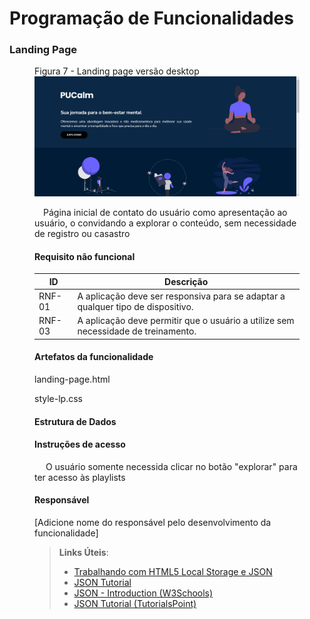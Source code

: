 # Programação de Funcionalidades

### Landing Page

<figure>
  <figcaption>Figura 7 - Landing page versão desktop</figcaption>
  <img src="https://github.com/ICEI-PUC-Minas-PMV-ADS/pmv-ads-2023-2-e1-proj-web-t7-pucalm/blob/main/documentos/img/landingPage.jpg"
</figure>

&emsp;Página inicial de contato do usuário como apresentação ao usuário, o convidando a explorar o conteúdo, sem necessidade de registro ou casastro

#### Requisito não funcional 

|ID      | Descrição              
|--------|------------------------
| RNF-01 |  A aplicação deve ser responsiva para se adaptar a qualquer tipo de dispositivo.                     
| RNF-03 |  A aplicação deve permitir que o usuário a utilize sem necessidade de treinamento.                   

#### Artefatos da funcionalidade

landing-page.html

style-lp.css


#### Estrutura de Dados




#### Instruções de acesso

&emsp; O usuário somente necessida clicar no botão "explorar" para ter acesso às playlists


#### Responsável

[Adicione nome do responsável pelo desenvolvimento da funcionalidade]




> **Links Úteis**:
> - [Trabalhando com HTML5 Local Storage e JSON](https://www.devmedia.com.br/trabalhando-com-html5-local-storage-e-json/29045)
> - [JSON Tutorial](https://www.w3resource.com/JSON)
> - [JSON - Introduction (W3Schools)](https://www.w3schools.com/js/js_json_intro.asp)
> - [JSON Tutorial (TutorialsPoint)](https://www.tutorialspoint.com/json/index.htm)

